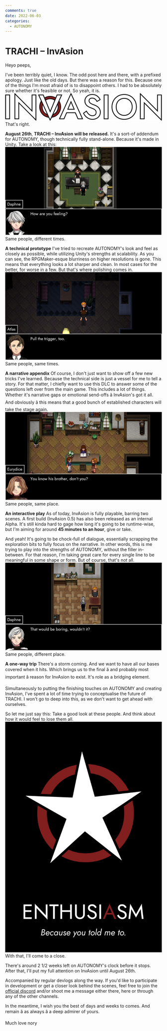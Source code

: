 ```yaml
---
comments: true
date: 2022-06-03
categories:
  - AUTONOMY
---
```


# TRACHI – InvAsion
Heyo peeps,

I've been terribly quiet, I know.
The odd post here and there, with a prefixed apology.
Just like the old days.
But there was a reason for this. Because one of the things I'm most afraid of is to disappoint others. I had to be absolutely sure whether it's feasible or not.
So yeah, it is.
![](/assets/blog/images/itch/2022/vAD68H.png)
That's right.

**August 26th**, **TRACHI – InvAsion** **will be released.**
It's a sort-of addendum for AUTONOMY, though technically fully stand-alone. Because it's made in Unity.
Take a look at this:![](/assets/blog/images/itch/2022/CTq2d9.png)
Same people, different times.

<!-- more -->
**A technical prototype**
I've tried to recreate AUTONOMY's look and feel as closely as possible, while utilizing Unity's strengths at scalability.
As you can see, the RPGMaker-esque blurriness on higher resolutions is gone. This means that everything looks a lot sharper and clean. 
 In most cases for the better, for worse in a few. But that's where polishing comes in.
![](/assets/blog/images/itch/2022/BqrVlj.png)
Same people, same times.

**A narrative appendix**
Of course, I don't just want to show off a few new tricks I've learned.
Because the technical side is just a vessel for me to tell a story.
For that matter, I chiefly want to use this DLC to answer some of the questions left over from the main game.
This includes a lot of things. Whether it's narrative gaps or emotional send-offs â
InvAsion's got it all.
And obviously â this means that a good bunch of established characters will take the stage again.
![](/assets/blog/images/itch/2022/AhMvdB.png)
Same people, same place.

**An interactive play**
As of today, InvAsion is fully playable, barring two scenes.
A first build (InvAsion 0.5) has also been released as an internal Alpha.
It's still kinda hard to gage how long it's going to be runtime-wise, but I'm aiming for around **45 minutes to an hour**, give or take.

And yeah! It's going to be chock-full of dialogue, essentially scrapping the exploration bits to fully focus on the narrative.
In other words, this is me trying to play into the strengths of AUTONOMY, without the filler in-between. For that reason, I'm taking great care for every single line to be meaningful in some shape or form.
But of course, that's not all.![](/assets/blog/images/itch/2022/WvtlEU.png)
Same people, different place.

**A one-way trip**
There's a storm coming. And we want to have all our bases covered when it hits.
Which brings us to the final â and probably most important â reason for InvAsion to exist. It's role as a bridging element.

Simultaneously to putting the finishing touches on AUTONOMY and creating InvAsion, I've spent a lot of time trying to conceptualise the future of TRACHI. I won't go to deep into this, as we don't want to get ahead with ourselves.

So let me just say this:
Take a good look at these people.
And think about how it would feel to lose them all.![](/assets/blog/images/itch/2022/DyalPB.png)
With that, I'll come to a close.

There's around 2 1/2 weeks left on AUTONOMY's clock before it stops. After that, I'll put my full attention on InvAsion until August 26th.

Accompanied by regular devlogs along the way.
If you'd like to participate in development or get a closer look behind the scenes, feel free to join the [official discord](https://discord.gg/SvaYDEUasg) and/or shoot me a message either there, here or through any of the other channels.

In the meantime, I wish you the best of days and weeks to comes.
And remain â as always â a deep admirer of yours.

Much love
nory
